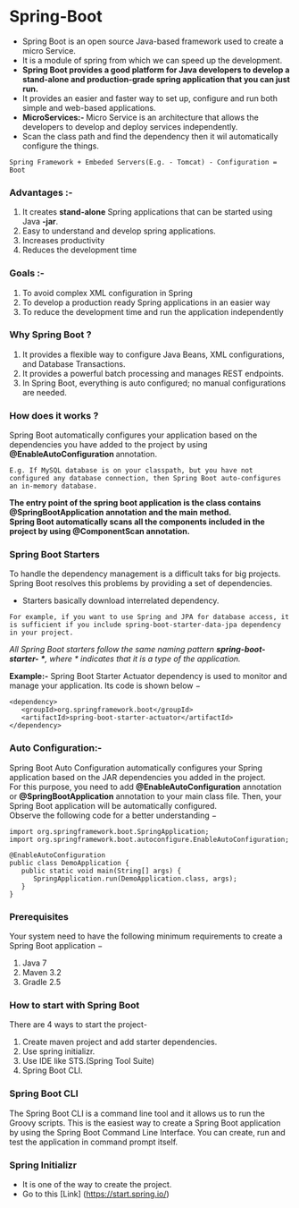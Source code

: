 # Spring-Boot
* Spring Boot is an open source Java-based framework used to create a micro Service.
* It is a module of spring from which we can speed up the development. 
* **Spring Boot provides a good platform for Java developers to develop a stand-alone and production-grade spring application that you can just run.**
* It provides an easier and faster way to set up, configure and run both simple and web-based applications. 
* <b> MicroServices:- </b> Micro Service is an architecture that allows the developers to develop and deploy services independently. 
* Scan the class path and find the dependency then it wil automatically configure the things. 

```
Spring Framework + Embeded Servers(E.g. - Tomcat) - Configuration = Boot
```

### Advantages :- 
1. It creates **stand-alone** Spring applications that can be started using Java **-jar**.
2. Easy to understand and develop spring applications.
3. Increases productivity
4. Reduces the development time

### Goals :-
1. To avoid complex XML configuration in Spring
2. To develop a production ready Spring applications in an easier way
3. To reduce the development time and run the application independently

### Why Spring Boot ?
1. It provides a flexible way to configure Java Beans, XML configurations, and Database Transactions.
2. It provides a powerful batch processing and manages REST endpoints.
3. In Spring Boot, everything is auto configured; no manual configurations are needed.

### How does it works ?
Spring Boot automatically configures your application based on the dependencies you have added to the project by using <b> @EnableAutoConfiguration </b> annotation.
```
E.g. If MySQL database is on your classpath, but you have not configured any database connection, then Spring Boot auto-configures an in-memory database.
```

**The entry point of the spring boot application is the class contains @SpringBootApplication annotation and the main method.** <br>
**Spring Boot automatically scans all the components included in the project by using @ComponentScan annotation.**

### Spring Boot Starters
To handle the dependency management is a difficult taks for big projects. Spring Boot resolves this problems by providing a set of dependencies.
* Starters basically download interrelated dependency. 
```
For example, if you want to use Spring and JPA for database access, it is sufficient if you include spring-boot-starter-data-jpa dependency in your project.
```
_All Spring Boot starters follow the same naming pattern <b>spring-boot-starter- *</b>, where * indicates that it is a type of the application._

**Example:-** Spring Boot Starter Actuator dependency is used to monitor and manage your application. Its code is shown below −
```
<dependency>
   <groupId>org.springframework.boot</groupId>
   <artifactId>spring-boot-starter-actuator</artifactId>
</dependency>
```

### Auto Configuration:- 
Spring Boot Auto Configuration automatically configures your Spring application based on the JAR dependencies you added in the project. <br>
For this purpose, you need to add **@EnableAutoConfiguration** annotation or **@SpringBootApplication** annotation to your main class file. Then, your Spring Boot application will be automatically configured.<br>
Observe the following code for a better understanding −
```
import org.springframework.boot.SpringApplication;
import org.springframework.boot.autoconfigure.EnableAutoConfiguration;

@EnableAutoConfiguration
public class DemoApplication {
   public static void main(String[] args) {
      SpringApplication.run(DemoApplication.class, args);
   }
}
```

### Prerequisites
Your system need to have the following minimum requirements to create a Spring Boot application −
1. Java 7
2. Maven 3.2
3. Gradle 2.5

### How to start with Spring Boot
There are 4 ways to start the project-
1. Create maven project and add starter dependencies.
2. Use spring initializr.
3. Use IDE like STS.(Spring Tool Suite)
4. Spring Boot CLI. 

### Spring Boot CLI
The Spring Boot CLI is a command line tool and it allows us to run the Groovy scripts. This is the easiest way to create a Spring Boot application by using the Spring Boot Command Line Interface. You can create, run and test the application in command prompt itself.

### Spring Initializr 
* It is one of the way to create the project. 
* Go to this [Link] (https://start.spring.io/) 